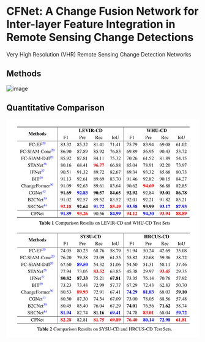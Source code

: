 # CFNet: A Change Fusion Network for Inter-layer Feature Integration in Remote Sensing Change Detections
Very High Resolution (VHR) Remote Sensing Change Detection Networks

Methods
-----------------
<img width="1096" alt="image" src="images/CGNet.jpg">

Quantitative Comparison
-----------------
<img width="1096" alt="image" src="images/result.png">
